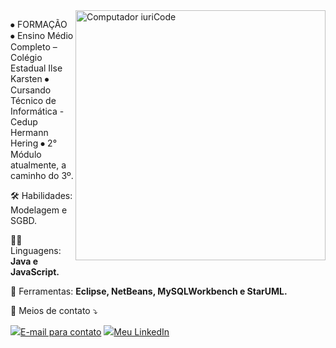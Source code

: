 <img src="https://raw.githubusercontent.com/MicaelliMedeiros/micaellimedeiros/master/image/computer-illustration.png" min-width="400px" max-width="400px" width="400px" align="right" alt="Computador iuriCode">

<p align="left"> 
⦁	FORMAÇÃO
⦁	Ensino Médio Completo – Colégio Estadual Ilse Karsten
⦁	Cursando Técnico de Informática - Cedup Hermann Hering
⦁	2° Módulo atualmente, a caminho do 3º.
</p>
<p align="left">
  🛠️ Habilidades: Modelagem e SGBD.

<p align="left">
  👨‍💻 Linguagens: <strong>Java e JavaScript.</strong>
</p>

<p align="left">
  💼 Ferramentas: <strong>Eclipse, NetBeans, MySQLWorkbench e  StarUML.</strong>
                                          
</p>

<p align="left">
  💌 Meios de contato ⤵️
</p>

<p align="left">
  <a href="#" alt="Gmail">
  <img src="https://img.shields.io/badge/-Gmail-FF0000?style=flat-square&labelColor=FF0000&logo=gmail&logoColor=white&link=mailto:victoraugustocardoso@gmail.com"/>E-mail para contato</a>

  <a href="#" alt="Linkedin">
  <img src="https://img.shields.io/badge/-Linkedin-0e76a8?style=flat-square&logo=Linkedin&logoColor=white&link=https://www.linkedin.com/in/victor-augusto-7231021a3/" />Meu LinkedIn</a>

</p>  

